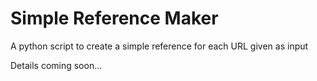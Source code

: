 # Simple Reference Maker
A python script to create a simple reference for each URL given as input

Details coming soon...
